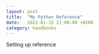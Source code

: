 ```yaml
---
layout: post
title:  "My Python Reference"
date:   2022-01-15 21:00:00 +0200
category: handbooks
---
```


Setting up reference